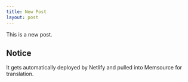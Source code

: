 ```yaml
---
title: New Post
layout: post
---
```


This is a new post.

## Notice

It gets automatically deployed by Netlify and pulled into Memsource for translation.
